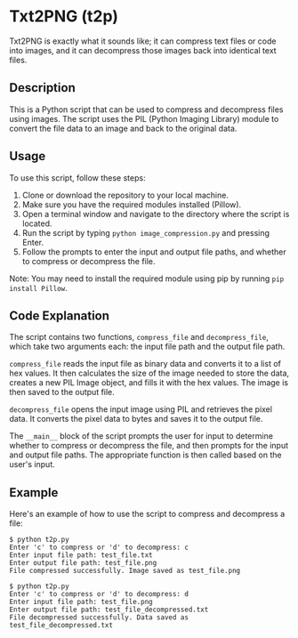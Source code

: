 # Txt2PNG (t2p)
Txt2PNG is exactly what it sounds like; it can compress text files or code into images, and it can decompress those images back into identical text files.
## Description

This is a Python script that can be used to compress and decompress files using images. The script uses the PIL (Python Imaging Library) module to convert the file data to an image and back to the original data.

## Usage

To use this script, follow these steps:

1. Clone or download the repository to your local machine.
2. Make sure you have the required modules installed (Pillow).
3. Open a terminal window and navigate to the directory where the script is located.
4. Run the script by typing `python image_compression.py` and pressing Enter.
5. Follow the prompts to enter the input and output file paths, and whether to compress or decompress the file.

Note: You may need to install the required module using pip by running `pip install Pillow`.

## Code Explanation

The script contains two functions, `compress_file` and `decompress_file`, which take two arguments each: the input file path and the output file path.

`compress_file` reads the input file as binary data and converts it to a list of hex values. It then calculates the size of the image needed to store the data, creates a new PIL Image object, and fills it with the hex values. The image is then saved to the output file.

`decompress_file` opens the input image using PIL and retrieves the pixel data. It converts the pixel data to bytes and saves it to the output file.

The `__main__` block of the script prompts the user for input to determine whether to compress or decompress the file, and then prompts for the input and output file paths. The appropriate function is then called based on the user's input.

## Example

Here's an example of how to use the script to compress and decompress a file:

```
$ python t2p.py
Enter 'c' to compress or 'd' to decompress: c
Enter input file path: test_file.txt
Enter output file path: test_file.png
File compressed successfully. Image saved as test_file.png

$ python t2p.py
Enter 'c' to compress or 'd' to decompress: d
Enter input file path: test_file.png
Enter output file path: test_file_decompressed.txt
File decompressed successfully. Data saved as test_file_decompressed.txt
```
